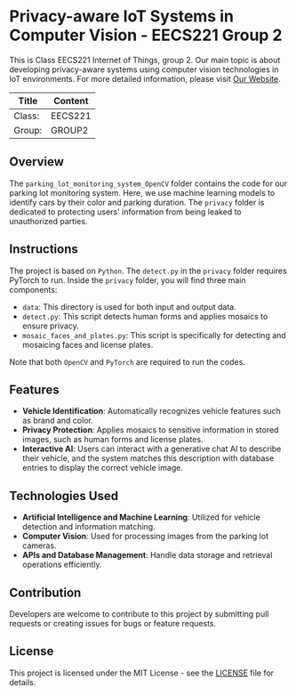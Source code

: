 # Privacy-aware IoT Systems in Computer Vision - EECS221 Group 2

This is Class EECS221 Internet of Things, group 2. Our main topic is about developing privacy-aware systems using computer vision technologies in IoT environments. For more detailed information, please visit [Our Website](https://sites.google.com/view/eecs221group2/home).

| Title   | Content |
|---------|---------|
| Class:  | EECS221 |
| Group:  | GROUP2  |

## Overview

The `parking_lot_monitoring_system_OpenCV` folder contains the code for our parking lot monitoring system. Here, we use machine learning models to identify cars by their color and parking duration. The `privacy` folder is dedicated to protecting users' information from being leaked to unauthorized parties.

## Instructions

The project is based on `Python`. The `detect.py` in the `privacy` folder requires PyTorch to run. Inside the `privacy` folder, you will find three main components:

- `data`: This directory is used for both input and output data.
- `detect.py`: This script detects human forms and applies mosaics to ensure privacy.
- `mosaic_faces_and_plates.py`: This script is specifically for detecting and mosaicing faces and license plates.

Note that both `OpenCV` and `PyTorch` are required to run the codes.

## Features

- **Vehicle Identification**: Automatically recognizes vehicle features such as brand and color.
- **Privacy Protection**: Applies mosaics to sensitive information in stored images, such as human forms and license plates.
- **Interactive AI**: Users can interact with a generative chat AI to describe their vehicle, and the system matches this description with database entries to display the correct vehicle image.

## Technologies Used

- **Artificial Intelligence and Machine Learning**: Utilized for vehicle detection and information matching.
- **Computer Vision**: Used for processing images from the parking lot cameras.
- **APIs and Database Management**: Handle data storage and retrieval operations efficiently.

## Contribution

Developers are welcome to contribute to this project by submitting pull requests or creating issues for bugs or feature requests.

## License

This project is licensed under the MIT License - see the [LICENSE](LICENSE) file for details.

